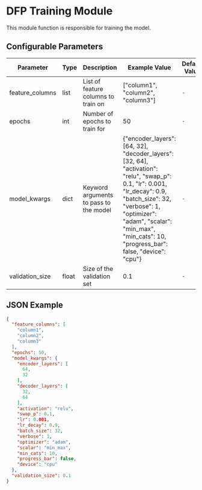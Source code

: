 <!--
SPDX-FileCopyrightText: Copyright (c) 2022-2024, NVIDIA CORPORATION & AFFILIATES. All rights reserved.
SPDX-License-Identifier: Apache-2.0

Licensed under the Apache License, Version 2.0 (the "License");
you may not use this file except in compliance with the License.
You may obtain a copy of the License at

http://www.apache.org/licenses/LICENSE-2.0

Unless required by applicable law or agreed to in writing, software
distributed under the License is distributed on an "AS IS" BASIS,
WITHOUT WARRANTIES OR CONDITIONS OF ANY KIND, either express or implied.
See the License for the specific language governing permissions and
limitations under the License.
-->

# DFP Training Module

This module function is responsible for training the model.

## Configurable Parameters

| Parameter       | Type  | Description                            | Example Value                                                                                                                                                                                                                                                 | Default Value |
|-----------------|-------|----------------------------------------|---------------------------------------------------------------------------------------------------------------------------------------------------------------------------------------------------------------------------------------------------------------|---------------|
| feature_columns | list  | List of feature columns to train on    | ["column1", "column2", "column3"]                                                                                                                                                                                                                             | `-`           |
| epochs          | int   | Number of epochs to train for          | 50                                                                                                                                                                                                                                                            | `-`           |
| model_kwargs    | dict  | Keyword arguments to pass to the model | {"encoder_layers": [64, 32], "decoder_layers": [32, 64], "activation": "relu", "swap_p": 0.1, "lr": 0.001, "lr_decay": 0.9, "batch_size": 32, "verbose": 1, "optimizer": "adam", "scalar": "min_max", "min_cats": 10, "progress_bar": false, "device": "cpu"} | `-`             |
| validation_size | float | Size of the validation set             | 0.1                                                                                                                                                                                                                                                           | `-`           |

## JSON Example

```json
{
  "feature_columns": [
    "column1",
    "column2",
    "column3"
  ],
  "epochs": 50,
  "model_kwargs": {
    "encoder_layers": [
      64,
      32
    ],
    "decoder_layers": [
      32,
      64
    ],
    "activation": "relu",
    "swap_p": 0.1,
    "lr": 0.001,
    "lr_decay": 0.9,
    "batch_size": 32,
    "verbose": 1,
    "optimizer": "adam",
    "scalar": "min_max",
    "min_cats": 10,
    "progress_bar": false,
    "device": "cpu"
  },
  "validation_size": 0.1
}
```
